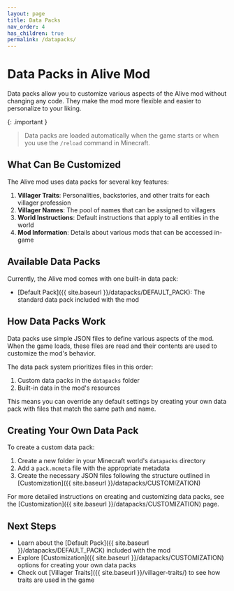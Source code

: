 ```yaml
---
layout: page
title: Data Packs
nav_order: 4
has_children: true
permalink: /datapacks/
---
```


# Data Packs in Alive Mod

Data packs allow you to customize various aspects of the Alive mod without changing any code. They make the mod more flexible and easier to personalize to your liking.

{: .important }

> Data packs are loaded automatically when the game starts or when you use the `/reload` command in Minecraft.

## What Can Be Customized

The Alive mod uses data packs for several key features:

1. **Villager Traits**: Personalities, backstories, and other traits for each villager profession
2. **Villager Names**: The pool of names that can be assigned to villagers
3. **World Instructions**: Default instructions that apply to all entities in the world
4. **Mod Information**: Details about various mods that can be accessed in-game

## Available Data Packs

Currently, the Alive mod comes with one built-in data pack:

- [Default Pack]({{ site.baseurl }}/datapacks/DEFAULT_PACK): The standard data pack included with the mod

## How Data Packs Work

Data packs use simple JSON files to define various aspects of the mod. When the game loads, these files are read and their contents are used to customize the mod's behavior.

The data pack system prioritizes files in this order:

1. Custom data packs in the `datapacks` folder
2. Built-in data in the mod's resources

This means you can override any default settings by creating your own data pack with files that match the same path and name.

## Creating Your Own Data Pack

To create a custom data pack:

1. Create a new folder in your Minecraft world's `datapacks` directory
2. Add a `pack.mcmeta` file with the appropriate metadata
3. Create the necessary JSON files following the structure outlined in [Customization]({{ site.baseurl }}/datapacks/CUSTOMIZATION)

For more detailed instructions on creating and customizing data packs, see the [Customization]({{ site.baseurl }}/datapacks/CUSTOMIZATION) page.

## Next Steps

- Learn about the [Default Pack]({{ site.baseurl }}/datapacks/DEFAULT_PACK) included with the mod
- Explore [Customization]({{ site.baseurl }}/datapacks/CUSTOMIZATION) options for creating your own data packs
- Check out [Villager Traits]({{ site.baseurl }}/villager-traits/) to see how traits are used in the game
